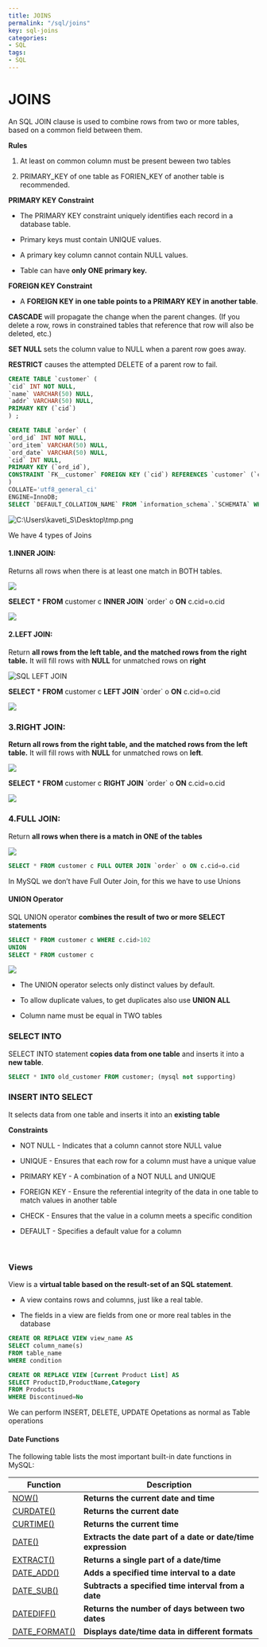 ```yaml
---
title: JOINS
permalink: "/sql/joins"
key: sql-joins
categories:
- SQL
tags:
- SQL
---
```


JOINS
========

An SQL JOIN clause is used to combine rows from two or more tables, based on a
common field between them.

**Rules**

1.  At least on common column must be present beween two tables

2.  PRIMARY_KEY of one table as FORIEN_KEY of another table is recommended.

**PRIMARY KEY Constraint**

-   The PRIMARY KEY constraint uniquely identifies each record in a database
    table.

-   Primary keys must contain UNIQUE values.

-   A primary key column cannot contain NULL values.

-   Table can have **only ONE primary key.**

**FOREIGN KEY Constraint**

-   A **FOREIGN KEY in one table points to a PRIMARY KEY in another table**.

**CASCADE** will propagate the change when the parent changes. (If you delete a
row, rows in constrained tables that reference that row will also be deleted,
etc.)

**SET NULL** sets the column value to NULL when a parent row goes away.

**RESTRICT** causes the attempted DELETE of a parent row to fail.

```sql
CREATE TABLE `customer` (
`cid` INT NOT NULL,
`name` VARCHAR(50) NULL,
`addr` VARCHAR(50) NULL,
PRIMARY KEY (`cid`)
) ;

CREATE TABLE `order` (
`ord_id` INT NOT NULL,
`ord_item` VARCHAR(50) NULL,
`ord_date` VARCHAR(50) NULL,
`cid` INT NULL,
PRIMARY KEY (`ord_id`),
CONSTRAINT `FK__customer` FOREIGN KEY (`cid`) REFERENCES `customer` (`cid`) ON UPDATE CASCADE ON DELETE CASCADE
)
COLLATE='utf8_general_ci'
ENGINE=InnoDB;
SELECT `DEFAULT_COLLATION_NAME` FROM `information_schema`.`SCHEMATA` WHERE `SCHEMA_NAME`='mydb';
```

![C:\\Users\\kaveti_S\\Desktop\\tmp.png](media/5bce56530aabfb90f5f5303da0dca798.png)

We have 4 types of Joins

#### 1.INNER JOIN:
Returns all rows when there is at least one match in BOTH tables.

![](media/ac4e75e16439e204179aca9f3e87b091.gif)


**SELECT** \* **FROM** customer c **INNER JOIN** \`order\` o **ON** c.cid=o.cid

![](media/86b638a83030e0369b3597b05d1666aa.png)

#### 2.LEFT JOIN:

Return **all rows from the left table, and the matched rows from the right
table.** It will fill rows with **NULL** for unmatched rows on **right**

![SQL LEFT JOIN](media/35125df03a8eb791aa1284473190b983.gif)

**SELECT** \* **FROM** customer c **LEFT JOIN** \`order\` o **ON** c.cid=o.cid

![](media/90b703727fe3bab52e9acb329cb0649e.png)

### 3.RIGHT JOIN:

**Return all rows from the right table, and the matched rows from the left
table.** It will fill rows with **NULL** for unmatched rows on **left**.

![](media/02187c9d9300093234b96c129286bea4.gif)


**SELECT** \* **FROM** customer c **RIGHT JOIN** \`order\` o **ON** c.cid=o.cid

![](media/6f9d28c771b42ccc92db0e9ec0cb6888.png)


### 4.FULL JOIN:

Return **all rows when there is a match in ONE of the tables**

![](media/78c764bdbdafd434a395c4dac01dc57a.gif)
```sql
SELECT * FROM customer c FULL OUTER JOIN `order` o ON c.cid=o.cid
```


In MySQL we don’t have Full Outer Join, for this we have to use Unions



#### **UNION Operator**

SQL UNION operator **combines the result of two or more SELECT statements**
```sql
SELECT * FROM customer c WHERE c.cid>102
UNION
SELECT * FROM customer c
```

![](media/aa5910d651849194b6b224b8e0ebd046.png)

-   The UNION operator selects only distinct values by default.

-   To allow duplicate values, to get duplicates also use **UNION ALL**

-   Column name must be equal in TWO tables

### **SELECT INTO**

SELECT INTO statement **copies data from one table** and inserts it into a **new
table**.
```sql
SELECT * INTO old_customer FROM customer; (mysql not supporting)
```


### **INSERT INTO SELECT**

It selects data from one table and inserts it into an **existing table**

**Constraints**

-   NOT NULL - Indicates that a column cannot store NULL value

-   UNIQUE - Ensures that each row for a column must have a unique value

-   PRIMARY KEY - A combination of a NOT NULL and UNIQUE

-   FOREIGN KEY - Ensure the referential integrity of the data in one table to
    match values in another table

-   CHECK - Ensures that the value in a column meets a specific condition

-   DEFAULT - Specifies a default value for a column


<br>


### **Views**

View is a **virtual table based on the result-set of an SQL statement**.

-   A view contains rows and columns, just like a real table.

-   The fields in a view are fields from one or more real tables in the database
```sql
CREATE OR REPLACE VIEW view_name AS
SELECT column_name(s)
FROM table_name
WHERE condition
```

```sql
CREATE OR REPLACE VIEW [Current Product List] AS
SELECT ProductID,ProductName,Category
FROM Products
WHERE Discontinued=No
```


We can perform INSERT, DELETE, UPDATE Opetations as normal as Table operations

#### **Date Functions**

The following table lists the most important built-in date functions in MySQL:

| **Function**                                                       | **Description**                                              |
|--------------------------------------------------------------------|--------------------------------------------------------------|
| [NOW()](http://www.w3schools.com/sql/func_now.asp)                 | **Returns the current date and time**                        |
| [CURDATE()](http://www.w3schools.com/sql/func_curdate.asp)         | **Returns the current date**                                 |
| [CURTIME()](http://www.w3schools.com/sql/func_curtime.asp)         | **Returns the current time**                                 |
| [DATE()](http://www.w3schools.com/sql/func_date.asp)               | **Extracts the date part of a date or date/time expression** |
| [EXTRACT()](http://www.w3schools.com/sql/func_extract.asp)         | **Returns a single part of a date/time**                     |
| [DATE_ADD()](http://www.w3schools.com/sql/func_date_add.asp)       | **Adds a specified time interval to a date**                 |
| [DATE_SUB()](http://www.w3schools.com/sql/func_date_sub.asp)       | **Subtracts a specified time interval from a date**          |
| [DATEDIFF()](http://www.w3schools.com/sql/func_datediff_mysql.asp) | **Returns the number of days between two dates**             |
| [DATE_FORMAT()](http://www.w3schools.com/sql/func_date_format.asp) | **Displays date/time data in different formats**             |

